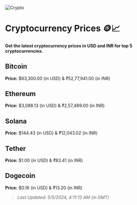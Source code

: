 
![Crypto](https://www.techguide.com.au/wp-content/uploads/2020/11/crypto3.jpeg)

# Cryptocurrency Prices 🪙📈

#### Get the latest cryptocurrency prices in USD and INR for top 5 cryptocurrencies.

## Bitcoin

**Price:** $63,300.00 (in USD) & ₹52,77,941.00 (in INR)

## Ethereum

**Price:** $3,088.13 (in USD) & ₹2,57,489.00 (in INR)

## Solana

**Price:** $144.43 (in USD) & ₹12,043.02 (in INR)

## Tether

**Price:** $1.00 (in USD) & ₹83.41 (in INR)

## Dogecoin

**Price:** $0.16 (in USD) & ₹13.20 (in INR)

> _Last Updated: 5/5/2024, 4:11:13 AM (in GMT)_
